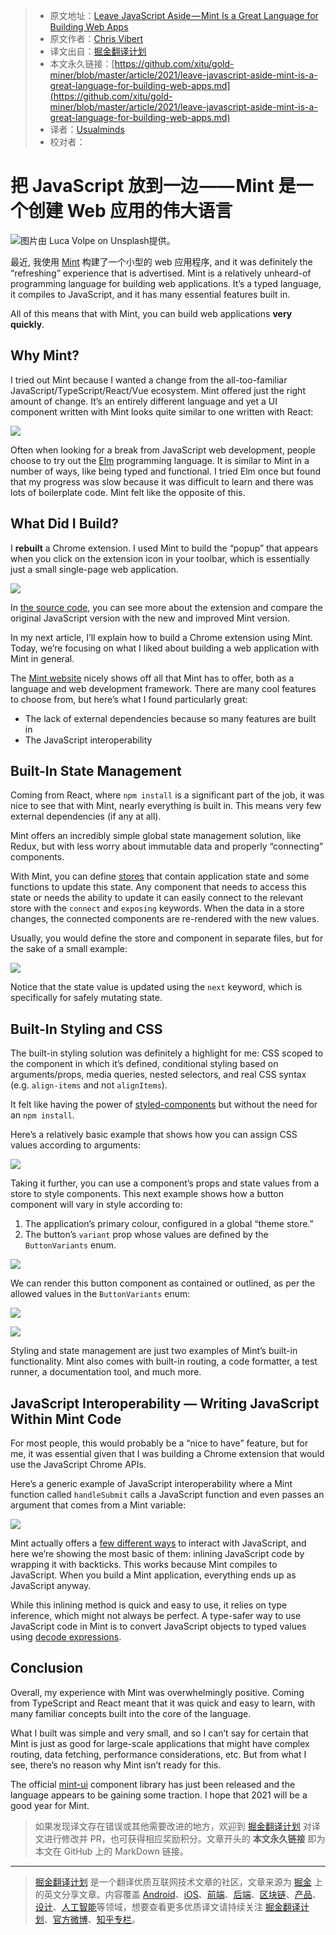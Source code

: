 > * 原文地址：[Leave JavaScript Aside — Mint Is a Great Language for Building Web Apps](https://betterprogramming.pub/leave-javascript-aside-mint-is-a-great-language-for-building-web-apps-3ce5a6873d48)
> * 原文作者：[Chris Vibert](https://medium.com/@cp.vibert)
> * 译文出自：[掘金翻译计划](https://github.com/xitu/gold-miner)
> * 本文永久链接：[https://github.com/xitu/gold-miner/blob/master/article/2021/leave-javascript-aside-mint-is-a-great-language-for-building-web-apps.md](https://github.com/xitu/gold-miner/blob/master/article/2021/leave-javascript-aside-mint-is-a-great-language-for-building-web-apps.md)
> * 译者：[Usualminds](https://github.com/Usualminds)
> * 校对者：

# 把 JavaScript 放到一边 —— Mint 是一个创建 Web 应用的伟大语言

![图片由 [Luca Volpe](https://unsplash.com/@lucavolpe?utm_source=unsplash&utm_medium=referral&utm_content=creditCopyText) on [Unsplash](https://unsplash.com/s/photos/mint-cocktail?utm_source=unsplash&utm_medium=referral&utm_content=creditCopyText)提供。](https://cdn-images-1.medium.com/max/13440/1*-AzcPWEeQ7lrNOGm9VWHVA.jpeg)

最近, 我使用 [Mint](https://www.mint-lang.com/) 构建了一个小型的 web 应用程序, and it was definitely the “refreshing” experience that is advertised. Mint is a relatively unheard-of programming language for building web applications. It’s a typed language, it compiles to JavaScript, and it has many essential features built in.

All of this means that with Mint, you can build web applications **very quickly**.

## Why Mint?

I tried out Mint because I wanted a change from the all-too-familiar JavaScript/TypeScript/React/Vue ecosystem. Mint offered just the right amount of change. It’s an entirely different language and yet a UI component written with Mint looks quite similar to one written with React:

![](https://cdn-images-1.medium.com/max/2588/1*eNKRgF6r-mKpOfYVh1udEg.png)

Often when looking for a break from JavaScript web development, people choose to try out the [Elm](https://elm-lang.org/) programming language. It is similar to Mint in a number of ways, like being typed and functional. I tried Elm once but found that my progress was slow because it was difficult to learn and there was lots of boilerplate code. Mint felt like the opposite of this.

## What Did I Build?

I **rebuilt** a Chrome extension. I used Mint to build the “popup” that appears when you click on the extension icon in your toolbar, which is essentially just a small single-page web application.

![](https://cdn-images-1.medium.com/max/2000/1*Jzir0KchJB937yXh7zjvmw.png)

In [the source code](https://github.com/cpv123/github-go-chrome-extension), you can see more about the extension and compare the original JavaScript version with the new and improved Mint version.

In my next article, I’ll explain how to build a Chrome extension using Mint. Today, we’re focusing on what I liked about building a web application with Mint in general.

The [Mint website](https://www.mint-lang.com/) nicely shows off all that Mint has to offer, both as a language and web development framework. There are many cool features to choose from, but here’s what I found particularly great:

* The lack of external dependencies because so many features are built in
* The JavaScript interoperability

## Built-In State Management

Coming from React, where `npm install` is a significant part of the job, it was nice to see that with Mint, nearly everything is built in. This means very few external dependencies (if any at all).

Mint offers an incredibly simple global state management solution, like Redux, but with less worry about immutable data and properly “connecting” components.

With Mint, you can define [stores](https://www.mint-lang.com/guide/reference/stores) that contain application state and some functions to update this state. Any component that needs to access this state or needs the ability to update it can easily connect to the relevant store with the `connect` and `exposing` keywords. When the data in a store changes, the connected components are re-rendered with the new values.

Usually, you would define the store and component in separate files, but for the sake of a small example:

![](https://cdn-images-1.medium.com/max/2456/1*W5wDBfg2iB0MbkkZfl0Ysw.png)

Notice that the state value is updated using the `next` keyword, which is specifically for safely mutating state.

## Built-In Styling and CSS

The built-in styling solution was definitely a highlight for me: CSS scoped to the component in which it’s defined, conditional styling based on arguments/props, media queries, nested selectors, and real CSS syntax (e.g. `align-items` and not `alignItems`).

It felt like having the power of [styled-components](https://styled-components.com/) but without the need for an `npm install`.

Here’s a relatively basic example that shows how you can assign CSS values according to arguments:

![](https://cdn-images-1.medium.com/max/2516/1*G1HvZDnQy5-DW3BZnlCIPQ.png)

Taking it further, you can use a component’s props and state values from a store to style components. This next example shows how a button component will vary in style according to:

1. The application’s primary colour, configured in a global “theme store.”
2. The button’s `variant` prop whose values are defined by the `ButtonVariants` enum.

![](https://cdn-images-1.medium.com/max/2016/1*U-3VK_BjR074wB2SZ4xSxA.png)

We can render this button component as contained or outlined, as per the allowed values in the `ButtonVariants` enum:

![](https://cdn-images-1.medium.com/max/2700/1*8nBj3UvkJ5HVO_hNqKoJLg.png)

![](https://cdn-images-1.medium.com/max/2000/1*xRLD2GIbZPOg4zqxJgINCg.png)

Styling and state management are just two examples of Mint’s built-in functionality. Mint also comes with built-in routing, a code formatter, a test runner, a documentation tool, and much more.

## JavaScript Interoperability — Writing JavaScript Within Mint Code

For most people, this would probably be a “nice to have” feature, but for me, it was essential given that I was building a Chrome extension that would use the JavaScript Chrome APIs.

Here’s a generic example of JavaScript interoperability where a Mint function called `handleSubmit` calls a JavaScript function and even passes an argument that comes from a Mint variable:

![](https://cdn-images-1.medium.com/max/2000/1*G4umab884w5PXFP-ZEzYnA.png)

Mint actually offers a [few different ways](https://www.mint-lang.com/guide/reference/javascript-interop) to interact with JavaScript, and here we’re showing the most basic of them: inlining JavaScript code by wrapping it with backticks. This works because Mint compiles to JavaScript. When you build a Mint application, everything ends up as JavaScript anyway.

While this inlining method is quick and easy to use, it relies on type inference, which might not always be perfect. A type-safer way to use JavaScript code in Mint is to convert JavaScript objects to typed values using [decode expressions](https://www.mint-lang.com/guide/reference/javascript-interop/decode-expression).

## Conclusion

Overall, my experience with Mint was overwhelmingly positive. Coming from TypeScript and React meant that it was quick and easy to learn, with many familiar concepts built into the core of the language.

What I built was simple and very small, and so I can’t say for certain that Mint is just as good for large-scale applications that might have complex routing, data fetching, performance considerations, etc. But from what I see, there’s no reason why Mint isn’t ready for this.

The official [mint-ui](https://ui.mint-lang.com/) component library has just been released and the language appears to be gaining some traction. I hope that 2021 will be a good year for Mint.

> 如果发现译文存在错误或其他需要改进的地方，欢迎到 [掘金翻译计划](https://github.com/xitu/gold-miner) 对译文进行修改并 PR，也可获得相应奖励积分。文章开头的 **本文永久链接** 即为本文在 GitHub 上的 MarkDown 链接。

---

> [掘金翻译计划](https://github.com/xitu/gold-miner) 是一个翻译优质互联网技术文章的社区，文章来源为 [掘金](https://juejin.im) 上的英文分享文章。内容覆盖 [Android](https://github.com/xitu/gold-miner#android)、[iOS](https://github.com/xitu/gold-miner#ios)、[前端](https://github.com/xitu/gold-miner#前端)、[后端](https://github.com/xitu/gold-miner#后端)、[区块链](https://github.com/xitu/gold-miner#区块链)、[产品](https://github.com/xitu/gold-miner#产品)、[设计](https://github.com/xitu/gold-miner#设计)、[人工智能](https://github.com/xitu/gold-miner#人工智能)等领域，想要查看更多优质译文请持续关注 [掘金翻译计划](https://github.com/xitu/gold-miner)、[官方微博](http://weibo.com/juejinfanyi)、[知乎专栏](https://zhuanlan.zhihu.com/juejinfanyi)。
